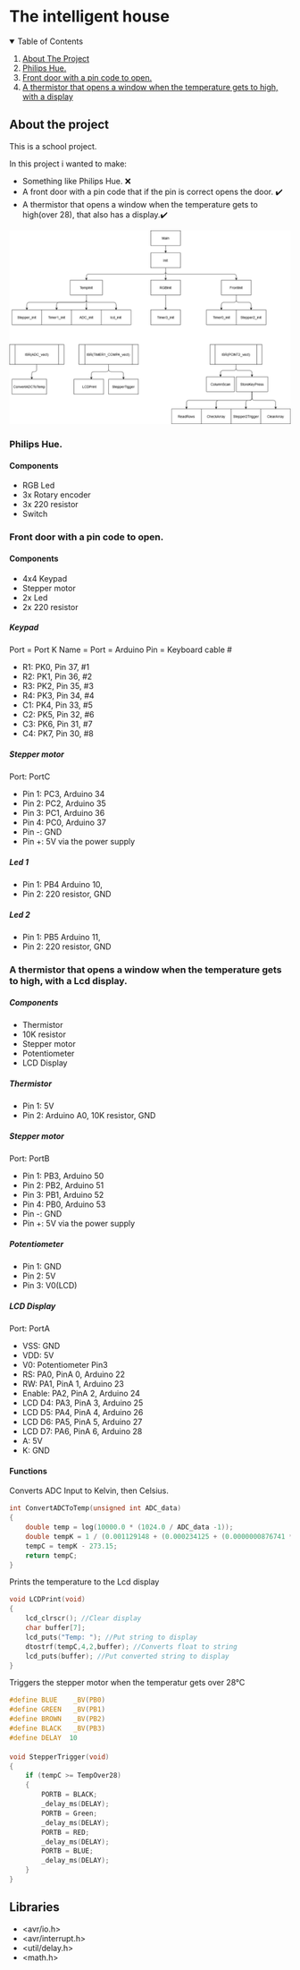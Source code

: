 # The intelligent house

<details open="open">
  <summary>Table of Contents</summary>
  <ol>
    <li>
      <a href="#about-the-project">About The Project</a>
    </li>
     <li>
      <a href="#philips-hue">Philips Hue.</a>
    </li>
     <li>
      <a href="#front-door-with-a-pin-code-to-open">Front door with a pin code to open.</a>
    </li>
     <li>
      <a href="#a-thermistor-that-opens-a-window-when-the-temperature-gets-to-high-with-a-lcd-display">A thermistor that opens a window when the temperature gets to high, with a display</a>
    </li>
  </ol>
</details>

## About the project
This is a school project.

In this project i wanted to make:
* Something like Philips Hue. ❌
* A front door with a pin code that if the pin is correct opens the door. ✔️
* A thermistor that opens a window when the temperature gets to high(over 28), that also has a display.✔️


![Test](https://github.com/gamingAmee/SmartHouse/blob/Dev/Untitled%20Diagram-4.png)
### Philips Hue.
#### Components
* RGB Led
* 3x Rotary encoder
* 3x 220 resistor
* Switch

### Front door with a pin code to open.
#### Components
* 4x4 Keypad
* Stepper motor
* 2x Led
* 2x 220 resistor

##### Keypad
Port = Port K
Name = Port = Arduino Pin = Keyboard cable #
* R1: PK0, Pin 37, #1
* R2: PK1, Pin 36, #2
* R3: PK2, Pin 35, #3
* R4: PK3, Pin 34, #4
* C1: PK4, Pin 33, #5
* C2: PK5, Pin 32, #6
* C3: PK6, Pin 31, #7
* C4: PK7, Pin 30, #8

##### Stepper motor
Port: PortC
* Pin 1: PC3, Arduino 34
* Pin 2: PC2, Arduino 35
* Pin 3: PC1, Arduino 36
* Pin 4: PC0, Arduino 37
* Pin -: GND
* Pin +: 5V via the power supply

##### Led 1
* Pin 1: PB4 Arduino 10,
* Pin 2: 220 resistor, GND

##### Led 2
* Pin 1: PB5 Arduino 11,
* Pin 2: 220 resistor, GND

### A thermistor that opens a window when the temperature gets to high, with a Lcd display.
##### Components
* Thermistor
* 10K resistor
* Stepper motor
* Potentiometer
* LCD Display
 
##### Thermistor 
* Pin 1: 5V
* Pin 2:  Arduino A0, 10K resistor, GND

##### Stepper motor
Port: PortB
* Pin 1: PB3, Arduino 50
* Pin 2: PB2, Arduino 51
* Pin 3: PB1, Arduino 52
* Pin 4: PB0, Arduino 53
* Pin -: GND
* Pin +: 5V via the power supply

##### Potentiometer
* Pin 1: GND
* Pin 2: 5V
* Pin 3: V0(LCD)

##### LCD Display
Port: PortA
* VSS: GND
* VDD: 5V
* V0: Potentiometer Pin3
* RS: PA0, PinA 0, Arduino 22
* RW: PA1, PinA 1, Arduino 23
* Enable: PA2, PinA 2, Arduino 24
* LCD D4: PA3, PinA 3, Arduino 25
* LCD D5: PA4, PinA 4, Arduino 26
* LCD D6: PA5, PinA 5, Arduino 27
* LCD D7: PA6, PinA 6, Arduino 28
* A: 5V
* K: GND

#### Functions
Converts ADC Input to Kelvin, then Celsius.
```c
int ConvertADCToTemp(unsigned int ADC_data)
{
	double temp = log(10000.0 * (1024.0 / ADC_data -1));
	double tempK = 1 / (0.001129148 + (0.000234125 + (0.0000000876741 *temp *temp))*temp);
	tempC = tempK - 273.15;
	return tempC;
}
```

Prints the temperature to the Lcd display
```c
void LCDPrint(void)
{
	lcd_clrscr(); //Clear display
	char buffer[7];
	lcd_puts("Temp: "); //Put string to display
	dtostrf(tempC,4,2,buffer); //Converts float to string
	lcd_puts(buffer); //Put converted string to display
}
```
Triggers the stepper motor when the temperatur gets over 28°C
```c
#define BLUE    _BV(PB0)
#define GREEN   _BV(PB1)
#define BROWN	_BV(PB2)
#define BLACK   _BV(PB3)
#define DELAY  10

void StepperTrigger(void)
{
	if (tempC >= TempOver28)
	{
		PORTB = BLACK;
		_delay_ms(DELAY);
		PORTB = Green;
		_delay_ms(DELAY);
		PORTB = RED;
		_delay_ms(DELAY);
		PORTB = BLUE;
		_delay_ms(DELAY);
	}
}
```
## Libraries
* <avr/io.h>
* <avr/interrupt.h>
* <util/delay.h>
* <math.h>








